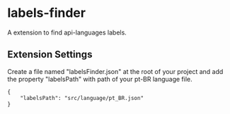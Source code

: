 # labels-finder

A extension to find api-languages labels.

## Extension Settings

Create a file named "labelsFinder.json" at the root of your project and add the property "labelsPath" with path of your pt-BR language file.

```
{
    "labelsPath": "src/language/pt_BR.json"
}
```
